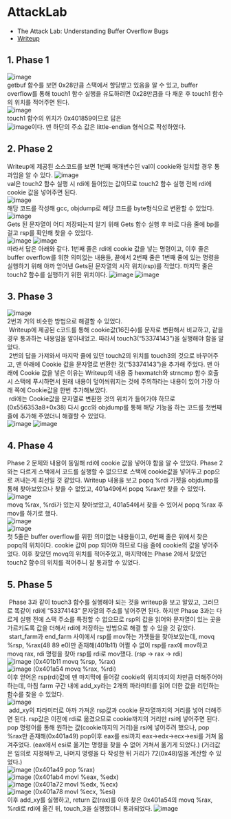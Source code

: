 # AttackLab
- The Attack Lab: Understanding Buffer Overflow Bugs
- [Writeup](https://github.com/Neibce/SysSoft-LABS-2024/blob/main/2.%20AttackLab/Writeup-attacklab.pdf)
## 1.	Phase 1
![image](https://github.com/user-attachments/assets/7834783e-8406-4df4-96ef-9a890712cf1d)<br>
getbuf 함수를 보면 0x28만큼 스택에서 할당받고 있음을 알 수 있고, buffer overflow를 통해 touch1 함수 실행을 유도하려면 0x28만큼을 다 채운 후 touch1 함수의 위치를 적어주면 된다.<br>
![image](https://github.com/user-attachments/assets/a770bc4f-e1af-456c-97f0-7909ff25315a)<br>
touch1 함수의 위치가 0x401859이므로 답은<br>
![image](https://github.com/user-attachments/assets/f6f1b7a2-c24a-4baf-a905-4319978aadb8)이다. 맨 하단의 주소 값은 little-endian 형식으로 작성하였다.<br>

## 2. Phase 2
Writeup에 제공된 소스코드를 보면 1번째 매개변수인 val이 cookie와 일치할 경우 통과임을 알 수 있다.
![image](https://github.com/user-attachments/assets/d60bf24f-52e1-4be4-b854-b8d1726e28f1)<br>
val은 touch2 함수 실행 시 rdi에 들어있는 값이므로 touch2 함수 실행 전에 rdi에 cookie 값을 넣어주면 된다.<br>
![image](https://github.com/user-attachments/assets/564bd98a-434a-43bc-89a4-e58cd7aff366)<br>
해당 코드를 작성해 gcc, objdump로 해당 코드를 byte형식으로 변환할 수 있었다.<br>
![image](https://github.com/user-attachments/assets/fea5b16a-9559-410c-835c-9e2c51190100)<br>
Gets 된 문자열이 어디 저장되는지 알기 위해 Gets 함수 실행 후 바로 다음 줄에 bp를 걸고 rsp를 확인해 찾을 수 있었다.<br>
![image](https://github.com/user-attachments/assets/e98c03c2-4fb0-4287-a05b-ae064a67cdf2)
![image](https://github.com/user-attachments/assets/a0ab1591-39e0-44e3-81f2-a32d1ce31b02)<br>
따라서 답은 아래와 같다. 1번째 줄은 rdi에 cookie 값을 넣는 명령이고, 이후 줄은 buffer overflow를 위한 의미없는 내용들, 끝에서 2번째 줄은 1번째 줄에 있는 명령을 실행하기 위해 아까 얻어낸 Gets된 문자열의 시작 위치(rsp)를 적었다. 마지막 줄은 touch2 함수를 실행하기 위한 위치이다.
![image](https://github.com/user-attachments/assets/f7db0509-2ef8-44e8-a5ec-d24378d9552b)
![image](https://github.com/user-attachments/assets/451cbbe9-dcad-4188-b92c-ef6b41f2c629)<br>

## 3. Phase 3
![image](https://github.com/user-attachments/assets/1296d99b-a2da-4693-a0e9-dcd0b09e49c4)<br>
2번과 거의 비슷한 방법으로 해결할 수 있었다.<br>
&nbsp;Writeup에 제공된 c코드를 통해 cookie값(16진수)를 문자로 변환해서 비교하고, 같을 경우 통과하는 내용임을 알아내었고. 따라서 touch3(“53374143”)을 실행해야 함을 알았다.<br>
&nbsp;2번의 답을 가져와서 마지막 줄에 있던 touch2의 위치를 touch3의 것으로 바꾸어주고, 맨 아래에 Cookie 값을 문자열로 변환한 것(“53374143”)을 추가해 주었다. 맨 아래에 Cookie 값을 넣은 이유는 Writeup의 내용 중 hexmatch와 strncmp 함수 호출 시 스택에 푸시하면서 원래 내용이 덮어씌워지는 것에 주의하라는 내용이 있어 가장 아래 쪽에 Cookie값을 한번 추가해보았다.<br>
&nbsp;rdi에는 Cookie값을 문자열로 변환한 것의 위치가 들어가야 하므로(0x556353a8+0x38) 다시 gcc와 objdump를 통해 해당 기능을 하는 코드를 첫번째 줄에 추가해 주었더니 해결할 수 있었다.<br>
![image](https://github.com/user-attachments/assets/8155d992-5ed4-4b38-a842-7fc5c701600e)
![image](https://github.com/user-attachments/assets/6228997a-59c7-4e6e-a4b5-868cb50d559c)<br>

## 4. Phase 4
Phase 2 문제와 내용이 동일해 rdi에 cookie 값을 넣어야 함을 알 수 있었다. Phase 2와는 다르게 스택에서 코드를 실행할 수 없으므로 스택에 cookie값을 넣어두고 pop으로 꺼내는게 최선일 것 같았다. Writeup 내용을 보고 popq %rdi 가젯을 objdump를 통해 찾아보았으나 찾을 수 없었고, 401a49에서 popq %rax만 찾을 수 있었다.<br>
![image](https://github.com/user-attachments/assets/b80e6d8e-9a9c-4986-85f5-5c76d73057c6)<br>
movq %rax, %rdi가 있는지 찾아보았고, 401a54에서 찾을 수 있어서 popq %rax 후 mov를 하기로 했다.<br>
![image](https://github.com/user-attachments/assets/596c3c27-bea9-445a-8f1e-f100045b2eb9)<br>
![image](https://github.com/user-attachments/assets/efcf3fd5-0d2c-47f1-81f3-96dd97d10ed6)<br>
첫 5줄은 buffer overflow를 위한 의미없는 내용들이고, 6번째 줄은 위에서 찾은 popq의 위치이다. cookie 값이 pop 되어야 하므로 다음 줄에 cookie의 값을 넣어주었다. 이후 찾았던 movq의 위치를 적어주었고, 마지막에는 Phase 2에서 찾았던 touch2 함수의 위치를 적어주니 잘 통과할 수 있었다.<br>

## 5. Phase 5
&nbsp;Phase 3과 같이 touch3 함수를 실행해야 되는 것을 writeup을 보고 알았고, 그러므로 똑같이 rdi에 “53374143” 문자열의 주소를 넣어주면 된다. 하지만 Phase 3과는 다르게 실행 전에 스택 주소를 특정할 수 없으므로 rsp의 값을 읽어와 문자열이 있는 곳을 가르키도록 값을 더해서 rdi에 저장하는 방법으로 해결 할 수 있을 것 같았다.<br>
&nbsp;start_farm과 end_farm 사이에서 rsp를 mov하는 가젯들을 찾아보았는데, movq %rsp, %rax(48 89 e0)만 존재해(401b11) 어쩔 수 없이 rsp를 rax에 mov하고 movq rax, rdi 명령을 찾아 rsp를 rdi로 mov했다. (rsp -> rax -> rdi)<br>
![image](https://github.com/user-attachments/assets/078734b1-42e2-4ca3-8dc6-bfa645ae591c) (0x401b11 movq %rsp, %rax)<br>
![image](https://github.com/user-attachments/assets/ee3dcb53-ef61-4c17-b0b4-cf0afe579234) (0x401a54 movq %rax, %rdi)<br>
이후 얻어온 rsp(rdi)값에 맨 마지막에 들어갈 cookie의 위치까지의 차만큼 더해주어야 하는데, 마침 farm 구간 내에 add_xy라는 2개의 파라미터를 읽어 더한 값을 리턴하는 함수를 찾을 수 있었다.<br>
![image](https://github.com/user-attachments/assets/bfadfa42-3651-453b-b0ea-b8ef809a582e)<br>
&nbsp;add_xy의 파라미터로 아까 가져온 rsp값과 cookie 문자열까지의 거리를 넣어 더해주면 된다. rsp값은 이전에 rdi로 옮겼으므로 cookie까지의 거리만 rsi에 넣어주면 된다. pop 명령어를 통해 원하는 값(cookie까지의 거리)을 rsi에 넣어주려 했으나, pop %rax만 존재해(0x401a49) pop이후 eax를 esi까지 eax->edx->ecx->esi를 거쳐 옮겨주었다. (eax에서 esi로 옮기는 명령을 찾을 수 없어 거쳐서 옮기게 되었다.) (거리값은 임의로 지정해두고, 나머지 명령을 다 작성한 뒤 거리가 72(0x48)임을 계산할 수 있었다.)<br>
![image](https://github.com/user-attachments/assets/9a7126b2-1b46-434a-a52e-5190242b62b2) (0x401a49 pop %rax)<br>
![image](https://github.com/user-attachments/assets/09bef896-efb6-4bb4-91a8-a0f657384bee) (0x401ab4 movl %eax, %edx)<br>
![image](https://github.com/user-attachments/assets/d80fccdd-16c8-4740-ac14-8a7ea4501180) (0x401a72 movl %edx, %ecx)<br>
![image](https://github.com/user-attachments/assets/2f015024-034b-4829-9735-4b991105f27d) (0x401a78 movl %ecx, %esi)<br>
이후 add_xy를 실행하고, return 값(rax)를 아까 찾은 0x401a54의 movq %rax, %rdi로 rdi에 옮긴 뒤, touch_3을 실행했더니 통과되었다.
![image](https://github.com/user-attachments/assets/a9467451-e253-4c59-b675-aac7134f4aba)

















